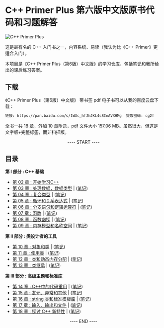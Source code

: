 # C++ Primer Plus 第六版中文版原书代码和习题解答

![C++ Primer Plus](https://static.fungenomics.com/images/2021/07/c-primer-plus6.jpg)

这是最有名的 C++ 入门书之一，内容系统、易读（我认为比《C++ Primer》更适合入门）。

本项目是《C++ Primer Plus（第6版）中文版》的学习仓库，包括笔记和我所给出的课后练习答案。


## 下载

《C++ Primer Plus（第6版）中文版》 带书签 pdf 电子书可以从我的百度云盘下载：

```bash
链接: https://pan.baidu.com/s/1WXc_hfJhJKL4c8InAVXHMg  提取密码: cg2f
```

全书一共 18 章，外加 10 章附录，pdf 文件大小 157.06 MB。虽然很大，但这是文字版+完整标签，而非扫描版。


<p align="center"><a> ---- START ---- </a></p>

## 目录

**第 I 部分 : C++ 基础**

- [第 02 章 : 开始学习C++](practice/chapter02/README.md)
- [第 03 章 : 处理数据，数据类型](practice/chapter03/README.md) | ([笔记](booknotes/chapter03.md))
- [第 04 章 : 复合类型](practice/chapter04/README.md) | ([笔记](booknotes/chapter04.md))
- [第 05 章 : 循环和关系表达式](practice/chapter05/README.md) | ([笔记](booknotes/chapter05.md))
- [第 06 章 : 分支语句和逻辑运算符](practice/chapter06/README.md) | ([笔记](booknotes/chapter06.md))
- [第 07 章 : 函数](practice/chapter07/README.md) | ([笔记](booknotes/chapter07.md))
- [第 08 章 : 函数幽探](practice/chapter08/README.md) | ([笔记](booknotes/chapter08.md))
- [第 09 章 : 内存模型和名称空间](practice/chapter09/README.md) | ([笔记](booknotes/chapter09.md))

**第 II 部分 : 类设计者的工具**

- [第 10 章 : 对象和类](practice/chapter10/README.md) | ([笔记](booknotes/chapter10.md))
- [第 11 章 : 使用类](practice/chapter11/README.md) | ([笔记](booknotes/chapter11.md))
- [第 12 章 : 类和动态内存分配](practice/chapter12/README.md) | ([笔记](booknotes/chapter12.md))
- [第 13 章 : 类继承](practice/chapter13/README.md) | ([笔记](booknotes/chapter13.md))

**第 III 部分 : 高级主题和标准库**

- [第 14 章 : C++中的代码重用](practice/chapter14/README.md) | ([笔记](booknotes/chapter14.md))
- [第 15 章 : 友元、异常和其他](practice/chapter15/README.md) | ([笔记](booknotes/chapter15.md))
- [第 16 章 : string 类和标准模板库](practice/chapter16/README.md) | ([笔记](booknotes/chapter16.md))
- [第 17 章 : 输入、输出和文件](practice/chapter17/README.md) | ([笔记](booknotes/chapter17.md))
- [第 18 章 : 探讨 C++ 新特性](practice/chapter18/README.md) | ([笔记](booknotes/chapter18.md))

<p align="center"><a> ---- END ---- </a></p>



